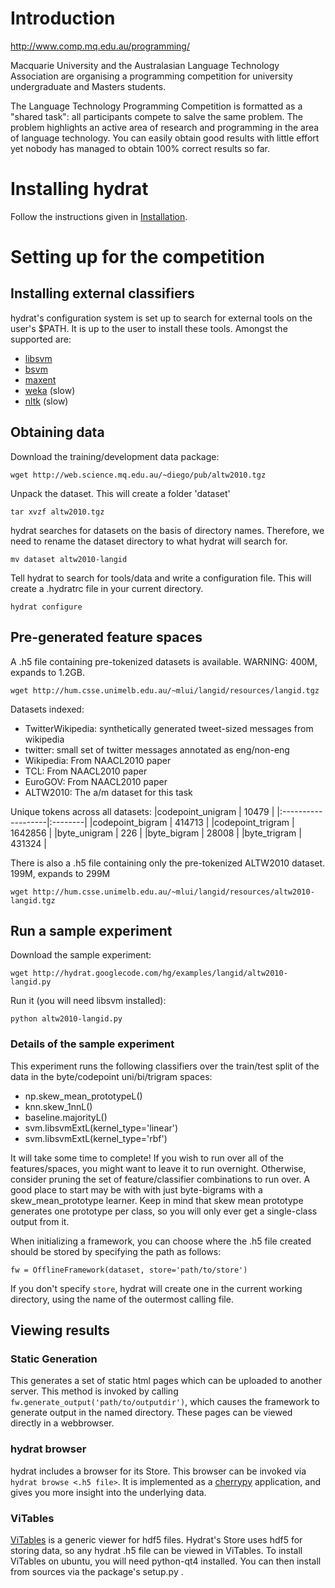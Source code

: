 

# Introduction #

http://www.comp.mq.edu.au/programming/

Macquarie University and the Australasian Language Technology Association are organising a programming competition for university undergraduate and Masters students.

The Language Technology Programming Competition is formatted as a "shared task": all participants compete to salve the same problem. The problem highlights an active area of research and programming in the area of language technology. You can easily obtain good results with little effort yet nobody has managed to obtain 100% correct results so
far.

# Installing hydrat #
Follow the instructions given in [Installation](Installation.md).

# Setting up for the competition #
## Installing external classifiers ##
hydrat's configuration system is set up to search for external tools on the user's $PATH. It is up to the user to install these tools. Amongst the supported are:

  * [libsvm](http://www.csie.ntu.edu.tw/~cjlin/libsvm/)
  * [bsvm](http://www.csie.ntu.edu.tw/~cjlin/bsvm/)
  * [maxent](http://homepages.inf.ed.ac.uk/lzhang10/maxent_toolkit.html)
  * [weka](http://www.cs.waikato.ac.nz/ml/weka/) (slow)
  * [nltk](http://www.nltk.org/) (slow)

## Obtaining data ##
Download the training/development data package:
```
wget http://web.science.mq.edu.au/~diego/pub/altw2010.tgz
```

Unpack the dataset. This will create a folder 'dataset'
```
tar xvzf altw2010.tgz
```

hydrat searches for datasets on the basis of directory names. Therefore, we need to rename the dataset directory to what hydrat will search for.
```
mv dataset altw2010-langid
```

Tell hydrat to search for tools/data and write a configuration file. This will create a .hydratrc file in your current directory.
```
hydrat configure
```

## Pre-generated feature spaces ##

A .h5 file containing pre-tokenized datasets is available. WARNING: 400M, expands to 1.2GB.
```
wget http://hum.csse.unimelb.edu.au/~mlui/langid/resources/langid.tgz
```

Datasets indexed:
  * TwitterWikipedia: synthetically generated tweet-sized messages from wikipedia
  * twitter: small set of twitter messages annotated as eng/non-eng
  * Wikipedia: From NAACL2010 paper
  * TCL: From NAACL2010 paper
  * EuroGOV: From NAACL2010 paper
  * ALTW2010: The a/m dataset for this task

Unique tokens across all datasets:
|codepoint\_unigram  | 10479   |
|:-------------------|:--------|
|codepoint\_bigram   | 414713  |
|codepoint\_trigram  | 1642856 |
|byte\_unigram	     | 226     |
|byte\_bigram	     | 28008   |
|byte\_trigram	     | 431324  |

There is also a .h5 file containing only the pre-tokenized ALTW2010 dataset. 199M, expands to 299M
```
wget http://hum.csse.unimelb.edu.au/~mlui/langid/resources/altw2010-langid.tgz
```


## Run a sample experiment ##
Download the sample experiment:
```
wget http://hydrat.googlecode.com/hg/examples/langid/altw2010-langid.py
```

Run it (you will need libsvm installed):
```
python altw2010-langid.py
```

### Details of the sample experiment ###
This experiment runs the following classifiers over the train/test split of the data in the byte/codepoint uni/bi/trigram spaces:

  * np.skew\_mean\_prototypeL()
  * knn.skew\_1nnL()
  * baseline.majorityL()
  * svm.libsvmExtL(kernel\_type='linear')
  * svm.libsvmExtL(kernel\_type='rbf')

It will take some time to complete! If you wish to run over all of the features/spaces, you might want to leave it to run overnight. Otherwise, consider pruning the set of feature/classifier combinations to run over. A good place to start may be with with just byte-bigrams with a skew\_mean\_prototype learner. Keep in mind that skew mean prototype generates one prototype per class, so you will only ever get a single-class output from it.

When initializing a framework, you can choose where the .h5 file created should be stored by specifying the path as follows:

```
fw = OfflineFramework(dataset, store='path/to/store')
```

If you don't specify `store`, hydrat will create one in the current working directory, using the name of the outermost calling file.
## Viewing results ##

### Static Generation ###
This generates a set of static html pages which can be uploaded to another server. This method is invoked by calling `fw.generate_output('path/to/outputdir')`, which causes the framework to generate output in the named directory. These pages can be viewed directly in a webbrowser.

### hydrat browser ###
hydrat includes a browser for its Store. This browser can be invoked via `hydrat browse <.h5 file>`. It is implemented as a [cherrypy](http://www.cherrypy.org/) application, and gives you more insight into the underlying data.

### ViTables ###
[ViTables](http://vitables.berlios.de/download/index.html) is a generic viewer for hdf5 files. Hydrat's Store uses hdf5 for storing data, so any hydrat .h5 file can be viewed in ViTables. To install ViTables on ubuntu, you will need python-qt4 installed. You can then install from sources via the package's setup.py .